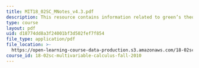 ```yaml
---
title: MIT18_02SC_MNotes_v4.3.pdf
description: This resource contains information related to green’s theorem in normal form.
type: course
layout: pdf
uid: d18774dd8a3f24001bf3d502fef7f854
file_type: application/pdf
file_location: >-
  https://open-learning-course-data-production.s3.amazonaws.com/18-02sc-multivariable-calculus-fall-2010/d18774dd8a3f24001bf3d502fef7f854_MIT18_02SC_MNotes_v4.3.pdf
course_id: 18-02sc-multivariable-calculus-fall-2010
---
```

